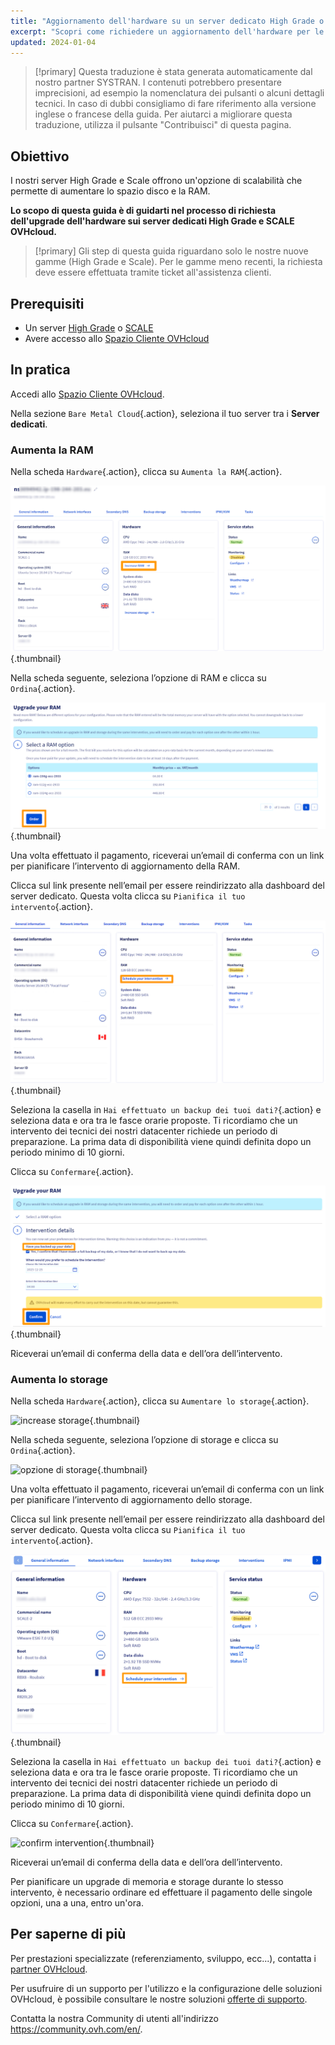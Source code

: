 ```yaml
---
title: "Aggiornamento dell'hardware su un server dedicato High Grade o Scale"
excerpt: "Scopri come richiedere un aggiornamento dell'hardware per le gamme High Grade e SCALE dal tuo Spazio Cliente"
updated: 2024-01-04
---
```


> [!primary]
> Questa traduzione è stata generata automaticamente dal nostro partner SYSTRAN. I contenuti potrebbero presentare imprecisioni, ad esempio la nomenclatura dei pulsanti o alcuni dettagli tecnici. In caso di dubbi consigliamo di fare riferimento alla versione inglese o francese della guida. Per aiutarci a migliorare questa traduzione, utilizza il pulsante "Contribuisci" di questa pagina.
>

## Obiettivo

I nostri server High Grade e Scale offrono un'opzione di scalabilità che permette di aumentare lo spazio disco e la RAM.

**Lo scopo di questa guida è di guidarti nel processo di richiesta dell'upgrade dell'hardware sui server dedicati High Grade e SCALE OVHcloud.**

> [!primary]
> Gli step di questa guida riguardano solo le nostre nuove gamme (High Grade e Scale). Per le gamme meno recenti, la richiesta deve essere effettuata tramite ticket all'assistenza clienti.

## Prerequisiti

- Un server [High Grade](/links/bare-metal/bare-metalhigh-grade/) o [SCALE](/links/bare-metal/bare-metalscale/)
- Avere accesso allo [Spazio Cliente OVHcloud](/links/manager)

## In pratica

Accedi allo [Spazio Cliente OVHcloud](/links/manager).

Nella sezione `Bare Metal Cloud`{.action}, seleziona il tuo server tra i **Server dedicati**.

### Aumenta la RAM

Nella scheda `Hardware`{.action}, clicca su `Aumenta la RAM`{.action}.

![increase RAM](images/increaseram.png){.thumbnail}

Nella scheda seguente, seleziona l’opzione di RAM e clicca su `Ordina`{.action}.

![opzione di storage](images/selectram.png){.thumbnail}

Una volta effettuato il pagamento, riceverai un’email di conferma con un link per pianificare l’intervento di aggiornamento della RAM.

Clicca sul link presente nell’email per essere reindirizzato alla dashboard del server dedicato. Questa volta clicca su `Pianifica il tuo intervento`{.action}.

![schedule intervention](images/ramintervention.png){.thumbnail}

Seleziona la casella in `Hai effettuato un backup dei tuoi dati?`{.action} e seleziona data e ora tra le fasce orarie proposte. Ti ricordiamo che un intervento dei tecnici dei nostri datacenter richiede un periodo di preparazione. La prima data di disponibilità viene quindi definita dopo un periodo minimo di 10 giorni.

Clicca su `Confermare`{.action}.

![confirm intervention](images/ramconfirm.png){.thumbnail}

Riceverai un’email di conferma della data e dell’ora dell’intervento.

### Aumenta lo storage

Nella scheda `Hardware`{.action}, clicca su `Aumentare lo storage`{.action}.

![increase storage](images/increasestorage.png){.thumbnail}

Nella scheda seguente, seleziona l’opzione di storage e clicca su `Ordina`{.action}.

![opzione di storage](images/selectstorage.png){.thumbnail}

Una volta effettuato il pagamento, riceverai un’email di conferma con un link per pianificare l’intervento di aggiornamento dello storage.

Clicca sul link presente nell’email per essere reindirizzato alla dashboard del server dedicato. Questa volta clicca su `Pianifica il tuo intervento`{.action}.

![schedule intervention](images/storageintervention.png){.thumbnail}

Seleziona la casella in `Hai effettuato un backup dei tuoi dati?`{.action} e seleziona data e ora tra le fasce orarie proposte. Ti ricordiamo che un intervento dei tecnici dei nostri datacenter richiede un periodo di preparazione. La prima data di disponibilità viene quindi definita dopo un periodo minimo di 10 giorni.

Clicca su `Confermare`{.action}.

![confirm intervention](images/confirmintervention.png){.thumbnail}

Riceverai un’email di conferma della data e dell’ora dell’intervento.

Per pianificare un upgrade di memoria e storage durante lo stesso intervento, è necessario ordinare ed effettuare il pagamento delle singole opzioni, una a una, entro un'ora.

## Per saperne di più <a name="go-further"></a>
 
Per prestazioni specializzate (referenziamento, sviluppo, ecc...), contatta i [partner OVHcloud](/links/partner).
 
Per usufruire di un supporto per l'utilizzo e la configurazione delle soluzioni OVHcloud, è possibile consultare le nostre soluzioni [offerte di supporto](https://www.ovhcloud.com/it/support-levels/).
 
Contatta la nostra Community di utenti all'indirizzo <https://community.ovh.com/en/>.